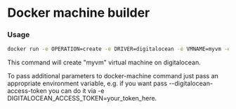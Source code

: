 # Docker machine builder

### Usage

```bash
docker run -e OPERATION=create -e DRIVER=digitalocean -e VMNAME=myvm -e DIGITALOCEAN_ACCESS_TOKEN=your_token_here leanlabs/docker-machine-builder
```

This command will create "myvm" virtual machine on digitalocean.

To pass additional parameters to docker-machine command just pass an appropriate environment variable, 
e.g. if you want pass --digitalocean-access-token you can do it via -e DIGITALOCEAN_ACCESS_TOKEN=your_token_here.
